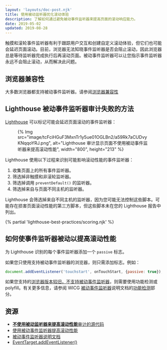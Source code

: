 ```yaml
---
layout: 'layouts/doc-post.njk'
title: 使用被动监听器优化滚动体验
description: 了解如何通过避免被动事件监听器来提高页面的滚动响应能力。
date: 2019-05-02
updated: 2019-08-28
---
```


触摸和滚轮事件监听器有利于跟踪用户交互和创建自定义滚动体验，但它们也可能会延迟页面滚动。目前，浏览器无法知晓事件监听器是否会阻止滚动，因此浏览器总是等待监听器完成执行后再滚动页面。被动事件监听器可以让您指示事件监听器永远不会阻止滚动，从而解决此问题。

## 浏览器兼容性

大多数浏览器都支持被动事件监听器。请参阅[浏览器兼容性](https://developer.mozilla.org/docs/Web/API/EventTarget/addEventListener#Browser_compatibility)

## Lighthouse 被动事件监听器审计失败的方法

[Lighthouse](https://developers.google.com/web/tools/lighthouse/) 可以标记可能会延迟页面滚动的事件监听器：

<figure>{% Img src="image/tcFciHGuF3MxnTr1y5ue01OGLBn2/a59Rk7aCUDvyKNqqoYRJ.png", alt="Lighthouse 审计显示页面不使用被动事件监听器来提高滚动性能", width="800", height="213" %}</figure>

Lighthouse 使用以下过程来识别可能影响滚动性能的事件监听器：

1. 收集页面上的所有事件监听器。
2. 筛选掉非触摸和非滚轮监听器。
3. 筛选掉调用 `preventDefault()` 的监听器。
4. 筛选掉来自与页面不同主机的监听器。

Lighthouse 会筛选掉来自不同主机的监听器，因为您可能无法控制这些脚本。可能存在损害页面滚动性能的第三方脚本，但这些脚本未在您的 Lighthouse 报告中列出。

{% partial 'lighthouse-best-practices/scoring.njk' %}

## 如何使事件监听器被动以提高滚动性能

为 Lighthouse 识别的每个事件监听器添加一个 `passive` 标志。

如果您只使用支持被动事件监听器的浏览器，则只需添加标志。例如：

```js
document.addEventListener('touchstart', onTouchStart, {passive: true});
```

如果您支持的[浏览器版本较旧，不支持被动事件监听器](https://developer.mozilla.org/docs/Web/API/EventTarget/addEventListener#Browser_compatibility)，则需要使用功能检测或 polyfill。有关更多信息，请参阅 WICG [被动事件监听器](https://github.com/WICG/EventListenerOptions/blob/gh-pages/explainer.md)说明文档的[功能检测](https://github.com/WICG/EventListenerOptions/blob/gh-pages/explainer.md#feature-detection)部分。

## 资源

- [**不使用被动监听器来提高滚动性能**审计的源代码](https://github.com/GoogleChrome/lighthouse/blob/master/lighthouse-core/audits/dobetterweb/uses-passive-event-listeners.js)
- [使用被动事件监听器提高滚动性能](https://developers.google.com/web/updates/2016/06/passive-event-listeners)
- [被动事件监听器说明文档](https://github.com/WICG/EventListenerOptions/blob/gh-pages/explainer.md)
- [EventTarget.addEventListener()](https://developer.mozilla.org/docs/Web/API/EventTarget/addEventListener)
